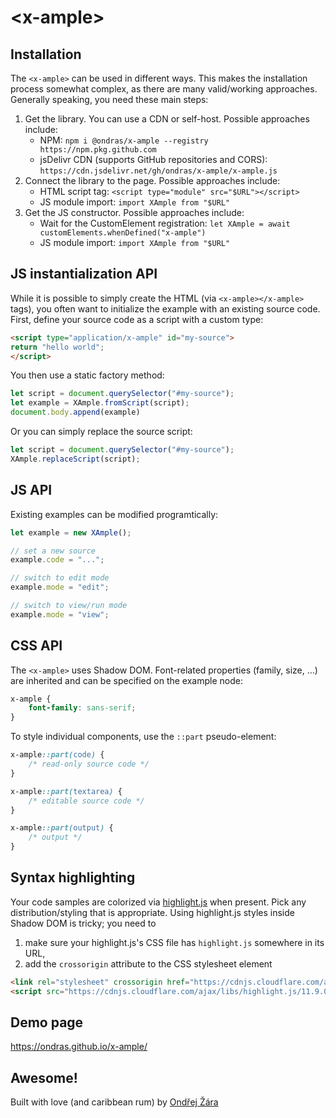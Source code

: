 # &lt;x-ample&gt;

## Installation

The `<x-ample>` can be used in different ways. This makes the installation process somewhat complex, as there are many valid/working approaches. Generally speaking, you need these main steps:

  1. Get the library. You can use a CDN or self-host. Possible approaches include:
      - NPM: `npm i @ondras/x-ample --registry https://npm.pkg.github.com`
      - jsDelivr CDN (supports GitHub repositories and CORS): `https://cdn.jsdelivr.net/gh/ondras/x-ample/x-ample.js`
  1. Connect the library to the page. Possible approaches include:
      - HTML script tag: `<script type="module" src="$URL"></script>`
      - JS module import: `import XAmple from "$URL"`
  1. Get the JS constructor. Possible approaches include:
      - Wait for the CustomElement registration: `let XAmple = await customElements.whenDefined("x-ample")`
      - JS module import: `import XAmple from "$URL"`

## JS instantialization API

While it is possible to simply create the HTML (via `<x-ample></x-ample>` tags), you often want to initialize the example with an existing source code. First, define your source code as a script with a custom type:

```html
<script type="application/x-ample" id="my-source">
return "hello world";
</script>
```

You then use a static factory method:

```js
let script = document.querySelector("#my-source");
let example = XAmple.fromScript(script);
document.body.append(example)
```

Or you can simply replace the source script:

```js
let script = document.querySelector("#my-source");
XAmple.replaceScript(script);
```

## JS API

Existing examples can be modified programtically:

```js
let example = new XAmple();

// set a new source
example.code = "...";

// switch to edit mode
example.mode = "edit";

// switch to view/run mode
example.mode = "view";
```

## CSS API

The `<x-ample>` uses Shadow DOM. Font-related properties (family, size, &hellip;) are inherited and can be specified on the example node:

```css
x-ample {
    font-family: sans-serif;
}
```

To style individual components, use the `::part` pseudo-element:

```css
x-ample::part(code) {
    /* read-only source code */
}

x-ample::part(textarea) {
    /* editable source code */
}

x-ample::part(output) {
    /* output */
}
```


## Syntax highlighting

Your code samples are colorized via [highlight.js](https://highlightjs.org/) when present. Pick any distribution/styling that is appropriate. Using highlight.js styles inside Shadow DOM is tricky; you need to
  1. make sure your highlight.js's CSS file has `highlight.js` somewhere in its URL,
  1. add the `crossorigin` attribute to the CSS stylesheet element

```html
<link rel="stylesheet" crossorigin href="https://cdnjs.cloudflare.com/ajax/libs/highlight.js/11.9.0/styles/default.min.css" />
<script src="https://cdnjs.cloudflare.com/ajax/libs/highlight.js/11.9.0/highlight.min.js"></script>
```

## Demo page
https://ondras.github.io/x-ample/

## Awesome!
Built with love (and caribbean rum) by [Ondřej Žára](https://ondras.zarovi.cz/)

